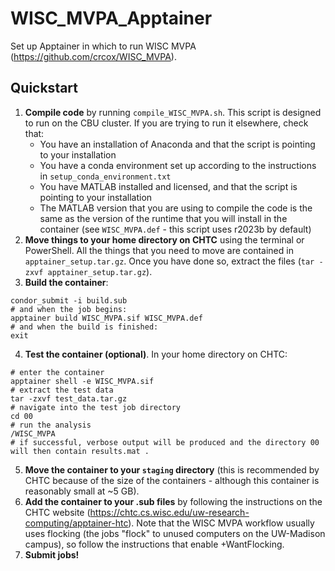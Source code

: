 # WISC_MVPA_Apptainer
Set up Apptainer in which to run WISC MVPA (https://github.com/crcox/WISC_MVPA). 

## Quickstart

1. **Compile code** by running `compile_WISC_MVPA.sh`. This script is designed to run on the CBU cluster. If you are trying to run it elsewhere, check that:
	- You have an installation of Anaconda and that the script is pointing to your installation
	- You have a conda environment set up according to the instructions in `setup_conda_environment.txt`
	- You have MATLAB installed and licensed, and that the script is pointing to your installation
	- The MATLAB version that you are using to compile the code is the same as the version of the runtime that you will install in the container (see `WISC_MVPA.def` - this script uses r2023b by default)
2. **Move things to your home directory on CHTC** using the terminal or PowerShell. All the things that you need to move are contained in `apptainer_setup.tar.gz`. Once you have done so, extract the files (`tar -zxvf apptainer_setup.tar.gz`).
3. **Build the container**:
```
condor_submit -i build.sub
# and when the job begins:
apptainer build WISC_MVPA.sif WISC_MVPA.def
# and when the build is finished:
exit
```
4. **Test the container (optional)**. In your home directory on CHTC:
```
# enter the container
apptainer shell -e WISC_MVPA.sif
# extract the test data
tar -zxvf test_data.tar.gz
# navigate into the test job directory
cd 00
# run the analysis
/WISC_MVPA
# if successful, verbose output will be produced and the directory 00 will then contain results.mat .
```
5. **Move the container to your `staging` directory** (this is recommended by CHTC because of the size of the containers - although this container is reasonably small at ~5 GB). 
6. **Add the container to your .sub files** by following the instructions on the CHTC website (https://chtc.cs.wisc.edu/uw-research-computing/apptainer-htc). Note that the WISC MVPA workflow usually uses flocking (the jobs "flock" to unused computers on the UW-Madison campus), so follow the instructions that enable +WantFlocking. 
7. **Submit jobs!**



